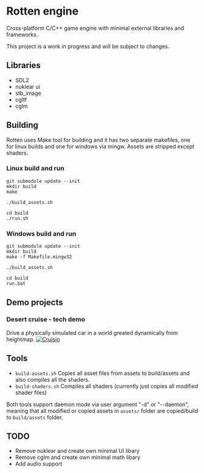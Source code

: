 # Rotten engine
Cross-platform C/C++ game engine with minimal external libraries and frameworks.

This project is a work in progress and will be subject to changes.

## Libraries
- SDL2
- nuklear ui
- stb_image
- cgltf
- cglm

## Building
Rotten uses Make tool for building and it has two separate makefiles, one for linux builds and one for windows via mingw.
Assets are stripped except shaders.

### Linux build and run
```
git submodule update --init
mkdir build
make

./build_assets.sh

cd build
./run.sh
```

### Windows build and run
```
git submodule update --init
mkdir build
make -f Makefile.mingw32

./build_assets.sh

cd build
run.bat
```

## Demo projects
### Desert cruise - tech demo ###
Drive a physically simulated car in a world greated dynamically from heightmap.
[![Cruisin](https://img.youtube.com/vi/bGzOv2R_E20/0.jpg)](https://youtu.be/bGzOv2R_E20)

## Tools
- `build-assets.sh` Copies all asset files from assets to build/assets and also compiles all the shaders.
- `build-shaders.sh` Compiles all shaders (currently just copies all modified shader files)

Both tools support daemon mode via user argument "-d" or "--daemon", meaning that all modified or copied assets in `assets/` folder are copied/build to `build/assets` folder.

## TODO
- Remove nuklear and create own minimal UI libary
- Remove cglm and create own minimal math libary
- Add audio support
